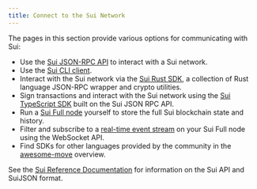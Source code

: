 ```yaml
---
title: Connect to the Sui Network
---
```


The pages in this section provide various options for communicating with Sui:

* Use the [Sui JSON-RPC API](json-rpc.md) to interact with a Sui network.
* Use the [Sui CLI client](cli-client.md).
* Interact with the Sui network via the [Sui Rust SDK](rust-sdk.md), a collection of Rust language JSON-RPC wrapper and crypto utilities.
* Sign transactions and interact with the Sui network using the [Sui TypeScript SDK](https://github.com/MystenLabs/sui/tree/main/sdk/typescript) built on the Sui JSON RPC API.
* Run a [Sui Full node](fullnode.md) yourself to store the full Sui blockchain state and history.
* Filter and subscribe to a [real-time event stream](event_api.md#subscribe-to-sui-events) on your Sui Full node using the WebSocket API.
* Find SDKs for other languages provided by the community in the [awesome-move](https://github.com/MystenLabs/awesome-move#sdks) overview.

See the [Sui Reference Documentation](../reference/index.md) for information on the Sui API and SuiJSON format.
